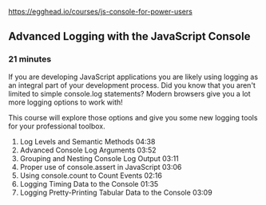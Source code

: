 https://egghead.io/courses/js-console-for-power-users
## Advanced Logging with the JavaScript Console
### 21 minutes

If you are developing JavaScript applications you are likely using logging as an integral part of your development process. Did you know that you aren't limited to simple console.log statements? Modern browsers give you a lot more logging options to work with!

This course will explore those options and give you some new logging tools for your professional toolbox.

1. Log Levels and Semantic Methods 04:38
2. Advanced Console Log Arguments 03:52
3. Grouping and Nesting Console Log Output 03:11
4. Proper use of console.assert in JavaScript 03:06
5. Using console.count to Count Events 02:16
6. Logging Timing Data to the Console 01:35
7. Logging Pretty-Printing Tabular Data to the Console 03:09